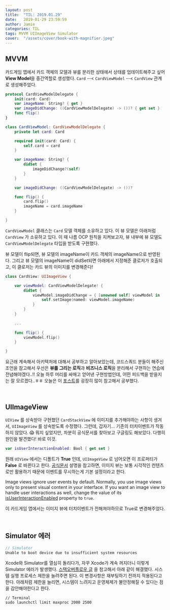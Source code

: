 ```yaml
---
layout: post
title:  "TIL: 2019.01.29"
date:   2019-01-29 23:59:59
author: Jamie
categories: TIL
tags: MVVM UIImageView Simulator
cover:  "/assets/cover/book-with-magnifier.jpeg"
---
```


## MVVM

카드게임 앱에서 카드 객체의 모델과 뷰를 분리한 상태에서 상태를 업데이트해주고 싶어 **View Model**을 중간역할로 생성했다.  `Card` --< `CardViewModel` --< `CardView` 관계로 생성해주었다. 

```swift
protocol CardViewModelDelegate {
    init(card: Card)
    var imageName: String? { get }
    var imageDidChange: ((CardViewModelDelegate) -> ())? { get set }
    func flip()
}

class CardViewModel: CardViewModelDelegate {
    private let card: Card

    required init(card: Card) {
        self.card = card
    }

    var imageName: String? {
        didSet {
            imageDidChange?(self)
        }
    }

    var imageDidChange: ((CardViewModelDelegate) -> ())?

    func flip() {
        card.flip()
        imageName = card.imageName
    }

}
```

`CardViewModel` 클래스는 `Card` 모델 객체를 소유하고 있다. 이 뷰 모델은 아래처럼 `CardView` 가 소유하고 있다. 이 때 나름 OCP 원칙을 지켜보고자, 뷰 내부에 뷰 모델도 `CardViewModelDelegate` 타입을 받도록 구현했다. 

뷰 모델이 flip되면, 뷰 모델의 imageName이 카드 객체의 imageName으로 반영된다. 그리고 뷰 모델의 imageName이 didSet되면 아래에서 지정해준 클로저가 호출되고, 이 클로저는 카드 뷰의 이미지를 변경해준다!

```swift
class CardView: UIImageView {

    var viewModel: CardViewModelDelegate! {
        didSet {
            viewModel.imageDidChange = { [unowned self] viewModel in
                self.setImage(named: viewModel.imageName)
            }
        }
    }

    ...
    
    func flip() {
        viewModel.flip()
    }

}
```

요근래 계속해서 아키텍처에 대해서 공부하고 알아보았는데, 코드스쿼드 분들이 해주신 조언을 참고해서 우선은 **뷰를 그리는 로직**과 **비즈니스 로직**을 분리해서 구현하는 연습에 전념해야겠다..!! 오늘 하루 머리를 싸매고 얻어낸 구현방법인데, 어떤 피드백을 받을지는 잘 모르겠다..ㅎㅎ 오늘은 이 [포스트](https://blog.canapio.com/43)를 굉장히 많이 참고해서 공부했다.

<br>

## UIImageView

`UIView` 를 상속받아 구현했던 `CardStackView` 에 이미지를 추가해야하는 사항이 생겨서, `UIImageView` 를 상속받도록 수정했다. 그런데, 갑자기... 기존의 터치이벤트가 작동하지 않았다. 😱 뭐지 싶었지만, 차분히 공식문서를 찾아보고 구글링도 해보았다. 다행히 원인을 발견했다! 바로 이것.

```swift
var isUserInteractionEnabled: Bool { get set }
```

원래 `UIView` 에서는 디폴트가 **True** 인데, `UIImageView` 로 넘어오면 이 프로퍼티가 **False** 로 바뀐다고 한다. [공식문서](https://developer.apple.com/documentation/uikit/uiimageview) 설명을 참고하면, 이미지 뷰는 보통 시각적인 컨텐츠로만 활용하기 때문에 이벤트를 무시하는게 기본 설정이라고 한다.

Image views ignore user events by default. Normally, you use image views only to present visual content in your interface. If you want an image view to handle user interactions as well, change the value of its [isUserInteractionEnabled](https://developer.apple.com/documentation/uikit/uiimageview/1621063-isuserinteractionenabled) property to `true`. 

이 카드게임 앱에서는 이미지 뷰에 터치이벤트가 전해져야하므로 True로 변경해주었다.

<br>

 ## Simulator 에러

```swift
// Simulator
Unable to boot device due to insufficient system resources
```

Xcode와 Simulator를 열심히 돌리다가, 자꾸 Xcode가 계속 꺼지더니 이렇게 Simulator 에러가 발생했다. [스택오버플로우 글](https://stackoverflow.com/questions/46673050/unable-to-boot-device-due-to-insufficient-system-resources-using-xcode-9) 을 참고해서 아래 같이 해결했다. 시스템 실행 프로세스 제한을 늘려주면 된다. 이 변경사항은 재부팅하기 전까지 적용된다고한다. 아래처럼 제한을 늘리면, 시스템이 느려지고 운영체제가 불안정해질 수 있다는 점을 감안해야한다고 한다.

```shell
// Terminal
sudo launchctl limit maxproc 2000 2500
```

